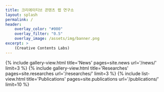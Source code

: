 ```yaml
---
title: 크리에이티브 콘텐츠 랩 연구소
layout: splash
permalink: /
header:
    overlay_color: "#000"
    overlay_filter: "0.5"
    overlay_image: /assets/img/banner.png
excerpt: >
    (Creative Contents Labs)
---
```


{% include gallery-view.html title='News' pages=site.news url='/news/' limit=3 %}
{% include gallery-view.html title='Researches' pages=site.researches url='/researches/'  limit=3 %}
{% include list-view.html title='Publications' pages=site.publications url='/publications/' limit=10 %}
